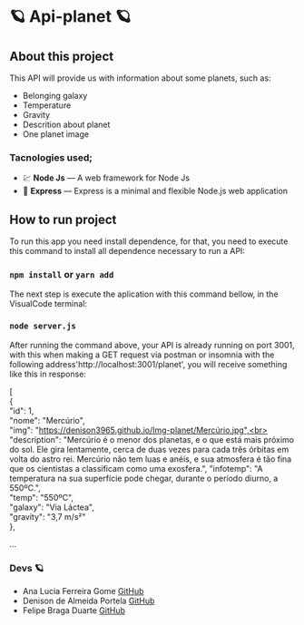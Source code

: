 # 🪐  Api-planet 🪐 


## About this project

This API will provide us with information about some planets, such as:

- Belonging galaxy
- Temperature
- Gravity
- Descrition about planet
- One planet image

### Tacnologies used;

- 💹 **Node Js** — A web framework for Node Js
- 🔗 **Express** — Express is a minimal and flexible Node.js web application

## How to run project

  To run this app you need install dependence, for that, you need to execute this command to install all dependence necessary to run a API:
  
  ### `npm install` or `yarn add`
  
  The next step is execute the aplication with this command bellow, in the VisualCode terminal:
  
  ### `node server.js`
  
After running the command above, your API is already running on port 3001,
with this when making a GET request via postman or insomnia with the following address'http://localhost:3001/planet', you will receive something like this in response:

[<br>
  {<br>
    "id": 1,<br>
    "nome": "Mercúrio",<br>
    "img": "https://denison3965.github.io/Img-planet/Mercúrio.jpg",<br>
    "description": "Mercúrio é o menor dos planetas, e o que está mais próximo do sol. Ele gira lentamente, cerca de duas vezes para cada três órbitas em volta do astro rei. Mercúrio não tem luas e anéis, e sua atmosfera é tão fina que os cientistas a classificam como uma exosfera.",
    "infotemp": "A temperatura na sua superfície pode chegar, durante o período diurno, a 550ºC.",<br>
    "temp": "550ºC",<br>
    "galaxy": "Via Láctea",<br>
    "gravity": "3,7 m/s²"<br>
  },<br>
  
  ...
  
  
  ### Devs 🪐

  - Ana Lucia Ferreira Gome [GitHub](https://github.com/Ana204)
  - Denison de Almeida Portela [GitHub](https://github.com/denison3965)
  - Felipe Braga Duarte [GitHub](https://github.com/obragaa)
